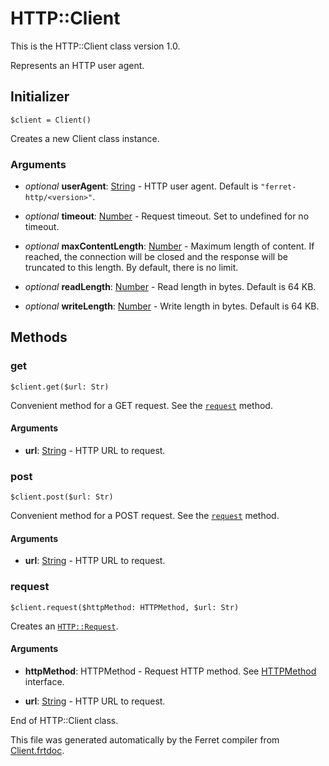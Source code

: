 # HTTP::Client

This is the HTTP::Client class version 1.0.

Represents an HTTP user agent.


## Initializer

```
$client = Client()
```

Creates a new Client class instance.


### Arguments

* *optional* __userAgent__: [String](/std/doc/String.md) - HTTP user agent. Default is `"ferret-http/<version>"`.

* *optional* __timeout__: [Number](/std/doc/Number.md) - Request timeout. Set to undefined for no timeout.

* *optional* __maxContentLength__: [Number](/std/doc/Number.md) - Maximum length of content.
If reached, the connection will be closed
and the response will be truncated to this length.
By default, there is no limit.

* *optional* __readLength__: [Number](/std/doc/Number.md) - Read length in bytes. Default is 64 KB.

* *optional* __writeLength__: [Number](/std/doc/Number.md) - Write length in bytes. Default is 64 KB.

## Methods

### get

```
$client.get($url: Str)
```

Convenient method for a GET request.
See the [`request`](#request) method.


#### Arguments

* __url__: [String](/std/doc/String.md) - HTTP URL to request.



### post

```
$client.post($url: Str)
```

Convenient method for a POST request.
See the [`request`](#request) method.


#### Arguments

* __url__: [String](/std/doc/String.md) - HTTP URL to request.



### request

```
$client.request($httpMethod: HTTPMethod, $url: Str)
```

Creates an [`HTTP::Request`](Request.md).


#### Arguments

* __httpMethod__: HTTPMethod - Request HTTP method.
See [HTTPMethod](../HTTP.md#httpmethod) interface.

* __url__: [String](/std/doc/String.md) - HTTP URL to request.







End of HTTP::Client class.

This file was generated automatically by the Ferret compiler from
[Client.frtdoc](../Client.frtdoc).